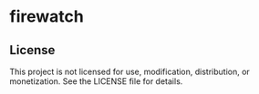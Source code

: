 # firewatch



## License
This project is not licensed for use, modification, distribution, or monetization. See the LICENSE file for details.
